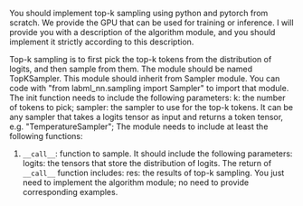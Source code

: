 You should implement top-k sampling using python and pytorch from scratch. We provide the GPU that can be used for training or inference.
I will provide you with a description of the algorithm module, and you should implement it strictly according to this description. 


Top-k sampling is to first pick the top-k tokens from the distribution of logits, and then sample from them.
The module should be named TopKSampler.
This module should inherit from Sampler module. You can code with "from labml_nn.sampling import Sampler" to import that module.
The init function needs to include the following parameters:
k: the number of tokens to pick;
sampler: the sampler to use for the top-k tokens. It can be any sampler that takes a logits tensor as input and returns a token tensor, e.g. "TemperatureSampler";
The module needs to include at least the following functions:
1. `__call__`: function to sample. It should include the following parameters:
   logits: the tensors that store the distribution of logits.
   The return of `__call__` function includes:
   res: the results of top-k sampling.
You just need to implement the algorithm module; no need to provide corresponding examples.